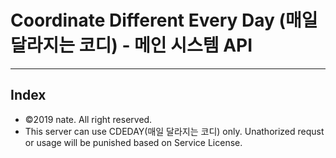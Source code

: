 # Coordinate Different Every Day (매일 달라지는 코디) - 메인 시스템 API

---

## Index
* ©2019 nate. All right reserved.
* This server can use CDEDAY(매일 달라지는 코디) only. Unathorized requst or usage will be punished based on Service License.
